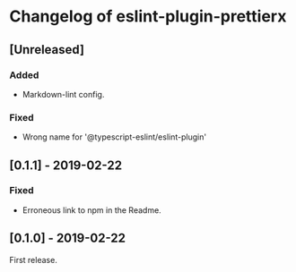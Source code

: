 # Changelog of eslint-plugin-prettierx

## \[Unreleased]

### Added

- Markdown-lint config.

### Fixed

- Wrong name for '@typescript-eslint/eslint-plugin'

## \[0.1.1] - 2019-02-22

### Fixed

- Erroneous link to npm in the Readme.

## \[0.1.0] - 2019-02-22

First release.
